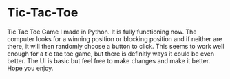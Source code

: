 # Tic-Tac-Toe
Tic Tac Toe Game I made in Python. It is fully functioning now. The computer looks for a winning position or blocking position and if neither are there, it will then randomly choose a button to click. This seems to work well enough for a tic tac toe game, but there is definitly ways it could be even better. The UI is basic but feel free to make changes and make it better. Hope you enjoy.
